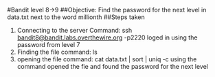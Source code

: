 #Bandit level 8->9
##Objective: Find the password for the next level in data.txt next to the word millionth
##Steps taken
1. Connecting to the server
   Command: ssh bandit8@bandit.labs.overthewire.org -p2220
   loged in using the password from level 7
2. Finding the file 
   command: ls
3. opening the file
   command: cat data.txt | sort | uniq -c
   using the command opened the fie and found the password for the next level
